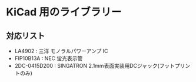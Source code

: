 # KiCad 用のライブラリー

## 対応リスト

- LA4902 : 三洋 モノラルパワーアンプ IC
- FIP10B13A : NEC 蛍光表示管
- 2DC-0415D200 : SINGATRON 2.1mm表面実装用DCジャック(フットプリントのみ)
